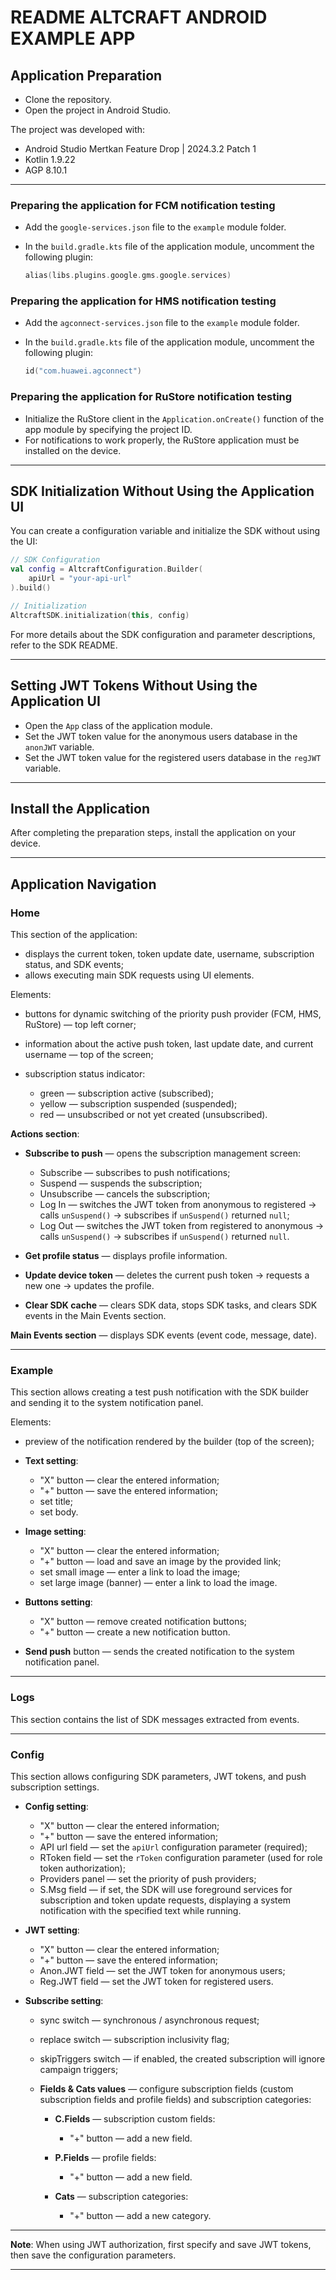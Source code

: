 # README ALTCRAFT ANDROID EXAMPLE APP

## Application Preparation

* Clone the repository.
* Open the project in Android Studio.

The project was developed with:

* Android Studio Mertkan Feature Drop | 2024.3.2 Patch 1
* Kotlin 1.9.22
* AGP 8.10.1

---

### Preparing the application for FCM notification testing

* Add the `google-services.json` file to the `example` module folder.
* In the `build.gradle.kts` file of the application module, uncomment the following plugin:

  ```kotlin
  alias(libs.plugins.google.gms.google.services)
  ```

### Preparing the application for HMS notification testing

* Add the `agconnect-services.json` file to the `example` module folder.
* In the `build.gradle.kts` file of the application module, uncomment the following plugin:

  ```kotlin
  id("com.huawei.agconnect")
  ```

### Preparing the application for RuStore notification testing

* Initialize the RuStore client in the `Application.onCreate()` function of the app module by specifying the project ID.
* For notifications to work properly, the RuStore application must be installed on the device.

---

## SDK Initialization Without Using the Application UI

You can create a configuration variable and initialize the SDK without using the UI:

```kotlin
// SDK Configuration
val config = AltcraftConfiguration.Builder(
    apiUrl = "your-api-url"
).build()

// Initialization
AltcraftSDK.initialization(this, config)
```

For more details about the SDK configuration and parameter descriptions, refer to the SDK README.

---

## Setting JWT Tokens Without Using the Application UI

* Open the `App` class of the application module.
* Set the JWT token value for the anonymous users database in the `anonJWT` variable.
* Set the JWT token value for the registered users database in the `regJWT` variable.

---

## Install the Application

After completing the preparation steps, install the application on your device.

---

## Application Navigation

### Home

This section of the application:

* displays the current token, token update date, username, subscription status, and SDK events;
* allows executing main SDK requests using UI elements.

Elements:

* buttons for dynamic switching of the priority push provider (FCM, HMS, RuStore) — top left corner;
* information about the active push token, last update date, and current username — top of the screen;
* subscription status indicator:

  * green — subscription active (subscribed);
  * yellow — subscription suspended (suspended);
  * red — unsubscribed or not yet created (unsubscribed).

**Actions section**:

* **Subscribe to push** — opens the subscription management screen:

  * Subscribe — subscribes to push notifications;
  * Suspend — suspends the subscription;
  * Unsubscribe — cancels the subscription;
  * Log In — switches the JWT token from anonymous to registered → calls `unSuspend()` → subscribes if `unSuspend()` returned `null`;
  * Log Out — switches the JWT token from registered to anonymous → calls `unSuspend()` → subscribes if `unSuspend()` returned `null`.
* **Get profile status** — displays profile information.
* **Update device token** — deletes the current push token → requests a new one → updates the profile.
* **Clear SDK cache** — clears SDK data, stops SDK tasks, and clears SDK events in the Main Events section.

**Main Events section** — displays SDK events (event code, message, date).

---

### Example

This section allows creating a test push notification with the SDK builder and sending it to the system notification panel.

Elements:

* preview of the notification rendered by the builder (top of the screen);
* **Text setting**:

  * "X" button — clear the entered information;
  * "+" button — save the entered information;
  * set title;
  * set body.
* **Image setting**:

  * "X" button — clear the entered information;
  * "+" button — load and save an image by the provided link;
  * set small image — enter a link to load the image;
  * set large image (banner) — enter a link to load the image.
* **Buttons setting**:

  * "X" button — remove created notification buttons;
  * "+" button — create a new notification button.
* **Send push** button — sends the created notification to the system notification panel.

---

### Logs

This section contains the list of SDK messages extracted from events.

---

### Config

This section allows configuring SDK parameters, JWT tokens, and push subscription settings.

* **Config setting**:

  * "X" button — clear the entered information;
  * "+" button — save the entered information;
  * API url field — set the `apiUrl` configuration parameter (required);
  * RToken field — set the `rToken` configuration parameter (used for role token authorization);
  * Providers panel — set the priority of push providers;
  * S.Msg field — if set, the SDK will use foreground services for subscription and token update requests, displaying a system notification with the specified text while running.
* **JWT setting**:

  * "X" button — clear the entered information;
  * "+" button — save the entered information;
  * Anon.JWT field — set the JWT token for anonymous users;
  * Reg.JWT field — set the JWT token for registered users.
* **Subscribe setting**:

  * sync switch — synchronous / asynchronous request;
  * replace switch — subscription inclusivity flag;
  * skipTriggers switch — if enabled, the created subscription will ignore campaign triggers;
  * **Fields & Cats values** — configure subscription fields (custom subscription fields and profile fields) and subscription categories:

    * **C.Fields** — subscription custom fields:

      * "+" button — add a new field.
    * **P.Fields** — profile fields:

      * "+" button — add a new field.
    * **Cats** — subscription categories:

      * "+" button — add a new category.

---

**Note**: When using JWT authorization, first specify and save JWT tokens, then save the configuration parameters.

---
